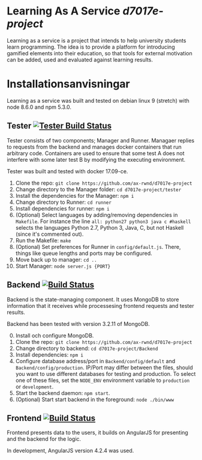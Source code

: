 # Learning As A Service *d7017e-project*
Learning as a service is a project that intends to help university students learn programming. The idea is to provide a platform for introducing gamified elements into their education, so that tools for external motivation can be added, used and evaluated against learning results.

# Installationsanvisningar
Learning as a service was built and tested on debian linux 9 (stretch) with node 8.6.0 and npm 5.3.0.

## Tester [![Tester Build Status](http://130.240.5.119:8080/job/GPP-Tester-CI/badge/icon)](http://130.240.5.119:8080/job/GPP-Tester-CI/)

Tester consists of two components; Manager and Runner. Managaer replies to requests from the backend and manages docker containers that run arbitrary code. Containers are used to ensure that some test A does not interfere with some later test B by modifying the executing environment.

Tester was built and tested with docker 17.09-ce.

1. Clone the repo: `git clone https://github.com/ax-rwnd/d7017e-project`
2. Change directory to the Manager folder: `cd d7017e-project/tester`
  1. Install the dependencies for the Manager: `npm i`
  2. Change directory to Runner: `cd runner`
  3. Install dependencies for runner: `npm i`
3. (Optional) Select languages by adding/removing dependencies in `Makefile`. For instance the line `all: python27 python3 java c #haskell` selects the languages Python 2.7, Python 3, Java, C, but not Haskell (since it's commented out).
4. Run the Makefile: `make`
5. (Optional) Set preferences for Runner in `config/default.js`. There, things like queue lengths and ports may be configured.
6. Move back up to manager: `cd ..`
7. Start Manager: `node server.js {PORT}`

## Backend [![Build Status](http://130.240.5.119:8080/job/GPP-Backend-Dev-CI/badge/icon)](http://130.240.5.119:8080/job/GPP-Backend-Dev-CI/)

Backend is the state-managing component. It uses MongoDB to store information that it receives while processesing frontend requests and tester results.

Backend has been tested with version 3.2.11 of MongoDB.

0. Install och configure MongoDB.
1. Clone the repo: `git clone https://github.com/ax-rwnd/d7017e-project`
2. Change directory to backend: `cd d7017e-project/Backend`
3. Install dependencies: `npm i`
4. Configure database address/port in `Backend/config/default` and `Backend/config/production`. IP/Port may differ between the files, should you want to use different databases for testing and production. To select one of these files, set the `NODE_ENV` environment variable to  `production` or `development`.
5. Start the backend daemon: `npm start`.
  1. (Optional) Start start backend in the foreground: `node ./bin/www`

## Frontend [![Build Status](http://130.240.5.119:8080/job/GPP-Frontend-Dev-CI/badge/icon)](http://130.240.5.119:8080/job/GPP-Frontend-Dev-CI/)
Frontend presents data to the users, it builds on AngularJS for presenting and the backend for the logic.

In development, AngularJS version 4.2.4 was used.
